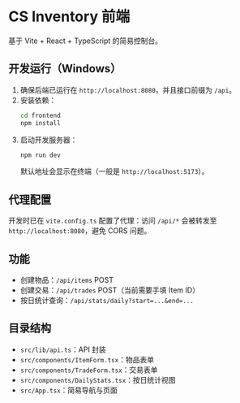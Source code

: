 # CS Inventory 前端

基于 Vite + React + TypeScript 的简易控制台。

## 开发运行（Windows）

1. 确保后端已运行在 `http://localhost:8080`，并且接口前缀为 `/api`。
2. 安装依赖：
   ```bash
   cd frontend
   npm install
   ```
3. 启动开发服务器：
   ```bash
   npm run dev
   ```
   默认地址会显示在终端（一般是 `http://localhost:5173`）。

## 代理配置
开发时已在 `vite.config.ts` 配置了代理：访问 `/api/*` 会被转发至 `http://localhost:8080`，避免 CORS 问题。

## 功能
- 创建物品：`/api/items` POST
- 创建交易：`/api/trades` POST（当前需要手填 Item ID）
- 按日统计查询：`/api/stats/daily?start=...&end=...`

## 目录结构
- `src/lib/api.ts`：API 封装
- `src/components/ItemForm.tsx`：物品表单
- `src/components/TradeForm.tsx`：交易表单
- `src/components/DailyStats.tsx`：按日统计视图
- `src/App.tsx`：简易导航与页面
